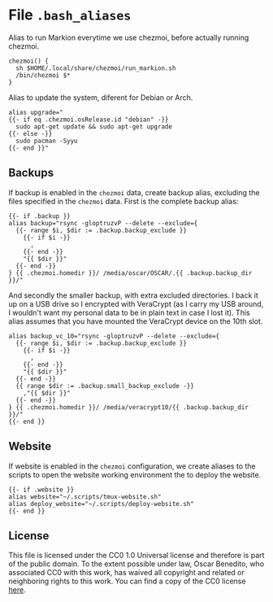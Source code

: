# File `.bash_aliases`
Alias to run Markion everytime we use chezmoi, before actually running chezmoi.
``` file dot_bash_aliases.tmpl
chezmoi() {
  sh $HOME/.local/share/chezmoi/run_markion.sh
  /bin/chezmoi $*
}
```

Alias to update the system, diferent for Debian or Arch.
``` file dot_bash_aliases.tmpl
alias upgrade="
{{- if eq .chezmoi.osRelease.id "debian" -}}
  sudo apt-get update && sudo apt-get upgrade
{{- else -}}
  sudo pacman -Syyu
{{- end }}"
```

## Backups
If backup is enabled in the `chezmoi` data, create backup alias, excluding the files specified in the `chezmoi` data. First is the complete backup alias:
``` file dot_bash_aliases.tmpl
{{- if .backup }}
alias backup="rsync -gloptruzvP --delete --exclude={
  {{- range $i, $dir := .backup.backup_exclude }}
    {{- if $i -}}
      ,
    {{- end -}}
    "{{ $dir }}"
  {{- end -}}
} {{ .chezmoi.homedir }}/ /media/oscar/OSCAR/.{{ .backup.backup_dir }}/"
```

And secondly the smaller backup, with extra excluded directories. I back it up on a USB drive so I encrypted with VeraCrypt (as I carry my USB around, I wouldn't want my personal data to be in plain text in case I lost it). This alias assumes that you have mounted the VeraCrypt device on the 10th slot.
``` file dot_bash_aliases.tmpl
alias backup_vc_10="rsync -gloptruzvP --delete --exclude={
  {{- range $i, $dir := .backup.backup_exclude }}
    {{- if $i -}}
      ,
    {{- end -}}
    "{{ $dir }}"
  {{- end -}}
  {{ range $dir := .backup.small_backup_exclude -}}
    ,"{{ $dir }}"
  {{- end -}}
} {{ .chezmoi.homedir }}/ /media/veracrypt10/{{ .backup.backup_dir }}/"
{{- end }}
```

## Website
If website is enabled in the `chezmoi` configuration, we create aliases to the scripts to open the website working environment the to deploy the website.
``` file dot_bash_aliases.tmpl
{{- if .website }}
alias website="~/.scripts/tmux-website.sh"
alias deploy_website="~/.scripts/deploy-website.sh"
{{- end }}
```

## License
This file is licensed under the CC0 1.0 Universal license and therefore is part of the public domain. To the extent possible under law, Oscar Benedito, who associated CC0 with this work, has waived all copyright and related or neighboring rights to this work. You can find a copy of the CC0 license [here](https://gitlab.com/oscarbenedito/dotfiles/blob/master/CC0-1.0).
